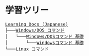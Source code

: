 # 学習ツリー
<pre>
<a href="index">Learning Docs (Japanese)</a>
├───<a href="windows-cmd">Windows/DOS コマンド</a>
│   └───<a href="windows-cmd/dos-command01">Windows/DOSコマンド 基礎</a>
│       └───<a href="windows-cmd/windows-command01">Windowsコマンド 基礎</a>
└───Linux コマンド
</pre>